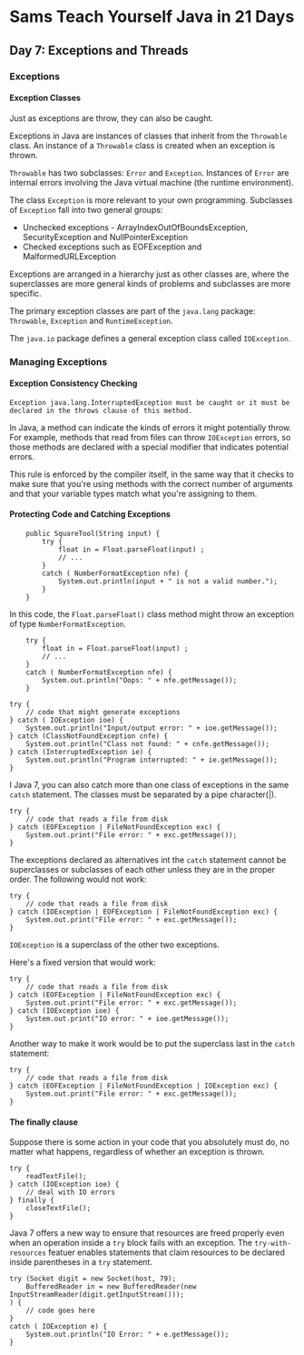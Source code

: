 # Sams Teach Yourself Java in 21 Days

## Day 7: Exceptions and Threads

### Exceptions

#### Exception Classes

Just as exceptions are throw, they can also be caught.

Exceptions in Java are instances of classes that inherit from the `Throwable` class. An instance of a `Throwable` class is created when an exception is thrown.

`Throwable` has two subclasses: `Error` and `Exception`. Instances of `Error` are internal errors involving the Java virtual machine (the runtime environment). 

The class `Exception` is more relevant to your own programming. Subclasses of `Exception` fall into two general groups:

* Unchecked exceptions - ArrayIndexOutOfBoundsException, SecurityException and NullPointerException
* Checked exceptions such as EOFException and MalformedURLException

Exceptions are arranged in a hierarchy just as other classes are, where the superclasses are more general kinds of problems and subclasses are more specific.

The primary exception classes are part of the `java.lang` package: `Throwable`, `Exception` and `RuntimeException`.

The `java.io` package defines a general exception class called `IOException`.

### Managing Exceptions

#### Exception Consistency Checking

```
Exception java.lang.InterruptedException must be caught or it must be  declared in the throws clause of this method.
```
In Java, a method can indicate the kinds of errors it might potentially throw. For example, methods that read from files can throw `IOException` errors, so those methods are declared with a special modifier that indicates potential errors.

This rule is enforced by the compiler itself, in the same way that it checks to make sure that you're using methods with the correct number of arguments and that your variable types match what you're assigning to them.

#### Protecting Code and Catching Exceptions

```
    public SquareTool(String input) {
        try {
            float in = Float.parseFloat(input) ;
            // ...
        }
        catch ( NumberFormatException nfe) {
            System.out.println(input + " is not a valid number.");
        }
    }
```

In this code, the `Float.parseFloat()` class method might throw an exception of type `NumberFormatException`.

```
    try {
        float in = Float.parseFloat(input) ;
        // ...
    }
    catch ( NumberFormatException nfe) {
        System.out.println("Oops: " + nfe.getMessage());
    }
```

```
try {
    // code that might generate exceptions
} catch ( IOException ioe) {
    System.out.println("Input/output error: " + ioe.getMessage());
} catch (ClassNotFoundException cnfe) {
    System.out.println("Class not found: " + cnfe.getMessage());
} catch (InterruptedException ie) {
    System.out.println("Program interrupted: " + ie.getMessage());
}
```

I Java 7, you can also catch more than one class of exceptions in the same `catch` statement.
The classes must be separated by a pipe character(|).

```
try {
    // code that reads a file from disk
} catch (EOFException | FileNotFoundException exc) {
    System.out.print("File error: " + exc.getMessage());
}
```

The exceptions declared as alternatives int the `catch` statement cannot be superclasses or subclasses of each other unless they are in the proper order. The following would not work:

```
try {
    // code that reads a file from disk
} catch (IOException | EOFException | FileNotFoundException exc) {
    System.out.print("File error: " + exc.getMessage());
}
```

`IOException` is a superclass of the other two exceptions.

Here's a fixed version that would work:

```
try {
    // code that reads a file from disk
} catch (EOFException | FileNotFoundException exc) {
    System.out.print("File error: " + exc.getMessage());
} catch (IOException ioe) {
    System.out.print("IO error: " + ioe.getMessage());
}
```

Another way to make it work would be to put the superclass last in the `catch` statement:

```
try {
    // code that reads a file from disk
} catch (EOFException | FileNotFoundException | IOException exc) {
    System.out.print("File error: " + exc.getMessage());
}
```

#### The finally clause

Suppose there is some action in your code that you absolutely must do, no matter what happens, 
regardless of whether an exception is thrown.

```
try {
    readTextFile();
} catch (IOException ioe) {
    // deal with IO errors
} finally {
    closeTextFile();
}
```

Java 7 offers a new way to ensure that resources are freed properly even when an operation inside a `try` block fails with an exception. The `try-with-resources` featuer enables statements that claim resources to be declared inside parentheses in a `try` statement.

```
try (Socket digit = new Socket(host, 79);
    BufferedReader in = new BufferedReader(new InputStreamReader(digit.getInputStream()));
) {
    // code goes here
}
catch ( IOException e) {
    System.out.println("IO Error: " + e.getMessage());
}
```
